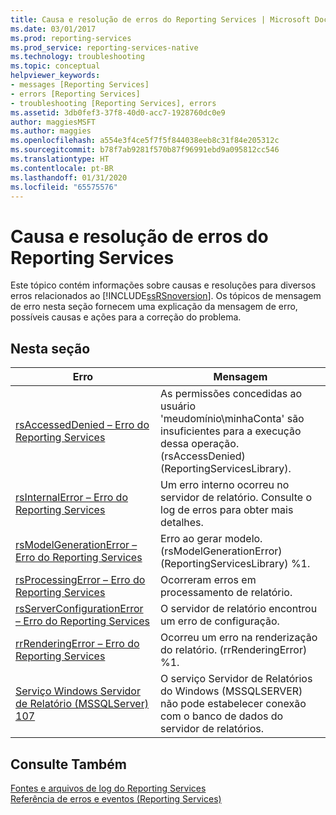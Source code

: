 ```yaml
---
title: Causa e resolução de erros do Reporting Services | Microsoft Docs
ms.date: 03/01/2017
ms.prod: reporting-services
ms.prod_service: reporting-services-native
ms.technology: troubleshooting
ms.topic: conceptual
helpviewer_keywords:
- messages [Reporting Services]
- errors [Reporting Services]
- troubleshooting [Reporting Services], errors
ms.assetid: 3db0fef3-37f8-40d0-acc7-1928760dc0e9
author: maggiesMSFT
ms.author: maggies
ms.openlocfilehash: a554e3f4ce5f7f5f844038eeb8c31f84e205312c
ms.sourcegitcommit: b78f7ab9281f570b87f96991ebd9a095812cc546
ms.translationtype: HT
ms.contentlocale: pt-BR
ms.lasthandoff: 01/31/2020
ms.locfileid: "65575576"
---
```

# <a name="cause-and-resolution-of-reporting-services-errors"></a>Causa e resolução de erros do Reporting Services
  Este tópico contém informações sobre causas e resoluções para diversos erros relacionados ao [!INCLUDE[ssRSnoversion](../../includes/ssrsnoversion-md.md)]. Os tópicos de mensagem de erro nesta seção fornecem uma explicação da mensagem de erro, possíveis causas e ações para a correção do problema.  
  
## <a name="in-this-section"></a>Nesta seção  
  
|Erro|Mensagem|  
|-----------|-------------|  
|[rsAccessedDenied – Erro do Reporting Services](../../reporting-services/troubleshooting/rsaccesseddenied-reporting-services-error.md)|As permissões concedidas ao usuário 'meudomínio\minhaConta' são insuficientes para a execução dessa operação. (rsAccessDenied) (ReportingServicesLibrary).|  
|[rsInternalError – Erro do Reporting Services](../../reporting-services/troubleshooting/rsinternalerror-reporting-services-error.md)|Um erro interno ocorreu no servidor de relatório. Consulte o log de erros para obter mais detalhes.|  
|[rsModelGenerationError – Erro do Reporting Services](../../reporting-services/troubleshooting/rsmodelgenerationerror-reporting-services-error.md)|Erro ao gerar modelo. (rsModelGenerationError) (ReportingServicesLibrary) %1.|  
|[rsProcessingError – Erro do Reporting Services](../../reporting-services/troubleshooting/rsprocessingerror-reporting-services-error.md)|Ocorreram erros em processamento de relatório.|  
|[rsServerConfigurationError – Erro do Reporting Services](../../reporting-services/troubleshooting/rsserverconfigurationerror-reporting-services-error.md)|O servidor de relatório encontrou um erro de configuração.|  
|[rrRenderingError – Erro do Reporting Services](../../reporting-services/troubleshooting/rrrenderingerror-reporting-services-error.md)|Ocorreu um erro na renderização do relatório. (rrRenderingError) %1.|  
|[Serviço Windows Servidor de Relatório &#40;MSSQLServer&#41; 107](../../reporting-services/troubleshooting/report-server-windows-service-mssqlserver-107.md)|O serviço Servidor de Relatórios do Windows (MSSQLSERVER) não pode estabelecer conexão com o banco de dados do servidor de relatórios.|  
  
## <a name="see-also"></a>Consulte Também  
 [Fontes e arquivos de log do Reporting Services](../../reporting-services/report-server/reporting-services-log-files-and-sources.md)   
 [Referência de erros e eventos &#40;Reporting Services&#41;](../../reporting-services/troubleshooting/errors-and-events-reference-reporting-services.md)  
  
  
